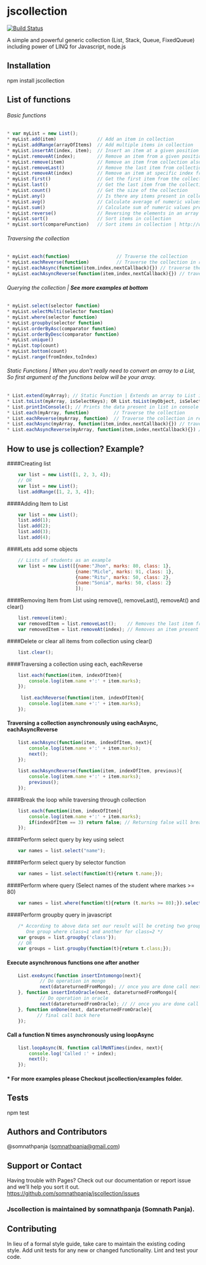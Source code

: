 # jscollection
[![Build Status](https://travis-ci.org/somnathpanja/jscollection.svg?branch=master)](https://travis-ci.org/somnathpanja/jscollection)

A simple and powerful generic collection (List, Stack, Queue, FixedQueue) including power of LINQ for Javascript, node.js

## Installation

  npm install jscollection
  
## List of functions

###### Basic functions
```javascript
* var myList = new List();
* myList.add(item)               // Add an item in collection
* myList.addRange(arrayOfItems)  // Add multiple items in collection
* myList.insertAt(index, item);  // Insert an item at a given position
* myList.removeAt(index);        // Remove an item from a given position also returns the deleted item
* myList.remove(item)            // Remove an item from collection also returns the deleted item
* myList.removeLast()            // Remove the last item from collection also returns the deleted item
* myList.removeAt(index)         // Remove an item at specific index from collection also returns the deleted item
* myList.first()                 // Get the first item from the collection, throws Index out of range exception if empty
* myList.last()                  // Get the last item from the collection, throws Index out of range exception if empty
* myList.count()                 // Get the size of the collection
* myList.any()                   // Is there any items present in collection? returns true/false
* myList.avg()                   // Calculate average of numeric values present in collection
* myList.sum()                   // Calculate sum of numeric values present in collection
* myList.reverse()               // Reversing the elements in an array
* myList.sort()                  // Sort items in collection
* myList.sort(compareFunction)   // Sort items in collection | http://www.w3schools.com/jsref/jsref_sort.asp#compareFunction
```
###### Traversing the collection
```javascript
* myList.each(function)                 // Traverse the collection
* myList.eachReverse(function)          // Traverse the collection in reverse way
* myList.eachAsync(function(item,index,nextCallback){}) // traverse the collection and perform asynchronous operations for each
* myList.eachAsyncReverse(function(item,index,nextCallback){}) // traverse the collection and perform asynchronous operations for each in reverse direction
```
###### Querying the collection | **See more examples at bottom**
```javascript
* myList.select(selector function)
* myList.selectMulti(selector function)
* myList.where(selector function)
* myList.groupby(selector function)
* myList.orderByAsc(comparator function)
* myList.orderByDesc(comparator function)
* myList.unique()
* myList.top(count)
* myList.bottom(count)
* myList.range(fromIndex,toIndex)
```
###### Static Functions | When you don't really need to convert an array to a List, So first argument of the functions below will be your array. 
```javascript
* List.extend(myArray); // Static Function | Extends an array to List in order to avail features of List
* List.toList(myArray, isSelectKeys); OR List.toList(myObject, isSelectKeys); // Creates new List from an Array or values list of a normal object, pass isSelectKeys as true if you want to consider keys
* List.printInConsole(); // Prints the data present in list in console | you can use it for debug purpose
* List.each(myArray, function)         // Traverse the collection
* List.eachReverse(myArray, function)  // Traverse the collection in reverse way
* List.eachAsync(myArray, function(item,index,nextCallback){}) // traverse the collection and perform asynchronous operations for each
* List.eachAsyncReverse(myArray, function(item,index,nextCallback){}) // traverse the collection and perform asynchronous operations for each in reverse direction
```
## How to use js collection? Example?

####Creating list
```javascript
    var list = new List([1, 2, 3, 4]); 
    // OR
    var list = new List();
    list.addRange([1, 2, 3, 4]);
```
####Adding Item to List
```javascript
    var list = new List();
    list.add(1);
    list.add(2);
    list.add(3);
    list.add(4);
```
####Lets add some objects
```javascript
    // Lists of students as an example
    var list = new List([{name:"Jhon", marks: 80, class: 1}, 
                         {name:"Micle", marks: 91, class: 1}, 
                         {name:"Ritu", marks: 50, class: 2},
                         {name:"Sonia", marks: 50, class: 2}
                         ]);
```
####Removing Item from List using remove(), removeLast(), removeAt() and clear()
```javascript
    list.remove(item);
    var removedItem = list.removeLast();    // Removes the last item from collection
    var removedItem = list.removeAt(index); // Removes an item present at index
```
####Delete or clear all items from collection using clear()
```javascript
    list.clear();
```
####Traversing a collection using each, eachReverse
```javascript
    list.each(function(item, indexOfItem){
        console.log(item.name +':' + item.marks);
    });
    
     list.eachReverse(function(item, indexOfItem){
        console.log(item.name +':' + item.marks);
    });
```
#### Traversing a collection asynchronously using eachAsync, eachAsyncReverse
```javascript
    list.eachAsync(function(item, indexOfItem, next){
        console.log(item.name +':' + item.marks);
        next();
    });
    
    list.eachAsyncReverse(function(item, indexOfItem, previous){
        console.log(item.name +':' + item.marks);
        previous();
    });
```
####Break the loop while traversing through collection
```javascript
    list.each(function(item, indexOfItem){
        console.log(item.name +':' + item.marks);
        if(indexOfItem == 3) return false; // Returning false will break the loop
    });
```
####Perform select query by key using select
```javascript
    var names = list.select("name");
```
####Perform select query by selector function
```javascript
    var names = list.select(function(t){return t.name;});
```
####Perform where query (Select names of the student where markes >= 80)
```javascript
    var names = list.where(function(t){return (t.marks >= 80);}).select('name');
```
####Perform groupby query in javascript
```javascript
    /* According to above data set our result will be creting two groups. 
       One group where class=1 and another for class=2 */
    var groups = list.groupby('class'}); 
    // OR
    var groups = list.groupby(function(t){return t.class;});
```
#### Execute asynchronous functions one after another
```javascript
    List.exeAsync(function insertIntomongo(next){
            // Do operation in mongo
            next(datareturnedFromMongo); // once you are done call next
    }, function insertIntoOracle(next, datareturnedFromMongo){
            // Do operation in oracle
            next(datareturnedFromOracle); // // once you are done call next
    }, function onDone(next, datareturnedFromOracle){
           // final call back here
    });
```
#### Call a function N times asynchronously using loopAsync
```javascript
    list.loopAsync(N, function callMeNTimes(index, next){
        console.log('Called :' + index);
        next();
    });
```
#### * For more examples please Checkout jscollection/examples folder.

## Tests

  npm test

## Authors and Contributors

@somnathpanja (somnathpanja@gmail.com)

## Support or Contact

Having trouble with Pages? Check out our documentation or report issue and we’ll help you sort it out.
https://github.com/somnathpanja/jscollection/issues

### Jscollection is maintained by somnathpanja (Somnath Panja).

## Contributing

In lieu of a formal style guide, take care to maintain the existing coding style.
Add unit tests for any new or changed functionality. Lint and test your code.

